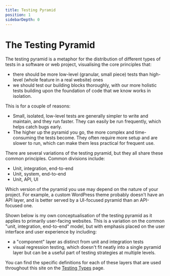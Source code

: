 ```yaml
---
title: Testing Pyramid
position: 1
sidebarDepth: 0
---
```


# The Testing Pyramid

The testing pyramid is a metaphor for the distribution of different types of tests in a software or web project, visualising the core principles that:
- there should be more low-level (granular, small piece) tests than high-level (whole feature in a real website) ones 
- we should test our building blocks thoroughly, with our more holistic tests building upon the foundation of code that we know works in isolation.

This is for a couple of reasons:
- Small, isolated, low-level tests are generally simpler to write and maintain, and they run faster. They can easily be run frequently, which helps catch bugs early.
- The higher up the pyramid you go, the more complex and time-consuming the tests become. They often require more setup and are slower to run, which can make them less practical for frequent use.

There are several variations of the testing pyramid, but they all share these common principles. Common divisions include:
- Unit, integration, end-to-end
- Unit, system, end-to-end
- Unit, API, UI

Which version of the pyramid you use may depend on the nature of your project. For example, a custom WordPress theme probably doesn't have an API layer, and is better served by a UI-focused pyramid than an API-focused one.

Shown below is my own conceptualisation of the testing pyramid as it applies to primarily user-facing websites. This is a variation on the common "unit, integration, end-to-end" model, but with emphasis placed on the user interface and user experience by including:
- a "component" layer as distinct from unit and integration tests
- visual regression testing, which doesn't fit neatly into a single pyramid layer but can be a useful part of testing strategies at multiple levels.

You can find the specific definitions for each of these layers that are used throughout this site on the [Testing Types](./testing-types.md) page.

<Pyramid></Pyramid>